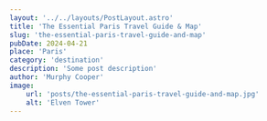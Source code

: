 ```yaml
---
layout: '../../layouts/PostLayout.astro'
title: 'The Essential Paris Travel Guide & Map'
slug: 'the-essential-paris-travel-guide-and-map'
pubDate: 2024-04-21
place: 'Paris'
category: 'destination'
description: 'Some post description'
author: 'Murphy Cooper'
image:
    url: 'posts/the-essential-paris-travel-guide-and-map.jpg'
    alt: 'Elven Tower'
---
```

